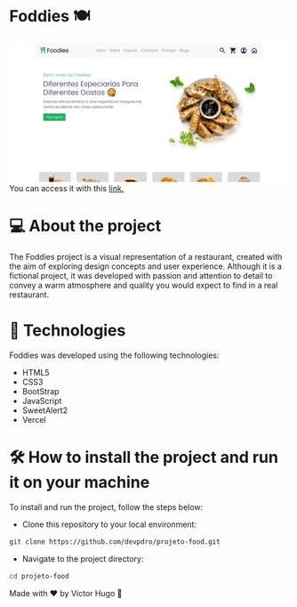 # Foddies 🍽️
![Alt text](images/readme/post1.png)
You can access it with this [link.](https://projeto-food-two.vercel.app/)
# 💻 About the project 
The Foddies project is a visual representation of a restaurant, created with the aim of exploring design concepts and user experience. Although it is a fictional project, it was developed with passion and attention to detail to convey a warm atmosphere and quality you would expect to find in a real restaurant.
# 🚀 Technologies 
Foddies was developed using the following technologies:

- HTML5
- CSS3
- BootStrap
- JavaScript
- SweetAlert2
- Vercel
# 🛠️ How to install the project and run it on your machine
To install and run the project, follow the steps below:

- Clone this repository to your local environment:
```bash
git clone https://github.com/devpdro/projeto-food.git
```
- Navigate to the project directory:
```bash
cd projeto-food
```

Made with ❤️ by Victor Hugo 👋
